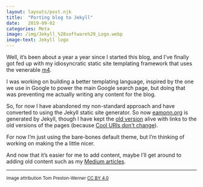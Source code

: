 ```yaml
---
layout: layouts/post.njk
title:  "Porting blog to Jekyll"
date:   2019-09-02
categories: Meta
image: /img/Jekyll_%28software%29_Logo.webp
image-text: Jekyll logo
---
```


Well, it’s been about a year a year since I started this blog, and I’ve finally
got fed up with my idiosyncratic static site templating framework that uses the
venerable [m4][1].

I was working on building a better templating language, inspired by the one we
use in Google to power the main Google search page, but doing that was
preventing me actually writing any content for the blog.

So, for now I have abandoned my non-standard approach and have converted to
using the Jekyll static site generator. So now [eamonn.org][7] is generated by
Jekyll, though I have kept the [old version][6] alive with links to the old
versions of the pages (because [Cool URIs don't change][2]).

For now I’m just using the bare-bones default theme, but I’m thinking of working
on making the a little nicer.

And now that it’s easier for me to add content, maybe I’ll get around to adding
old content such as my [Medium articles][3].

--------

<small>Image attribution Tom Preston-Werner [CC BY 4.0][5]<small>

[1]: https://en.wikipedia.org/wiki/M4_(computer_language)
[2]: https://www.w3.org/Provider/Style/URI
[3]: https://medium.com/@eob
[5]: https://creativecommons.org/licenses/by/4.0
[6]: https://eamonn.org/index-old.html
[7]: https://eamonn.org
